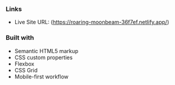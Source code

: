 

### Links


- Live Site URL: (https://roaring-moonbeam-36f7ef.netlify.app/)

### Built with

- Semantic HTML5 markup
- CSS custom properties
- Flexbox
- CSS Grid
- Mobile-first workflow
